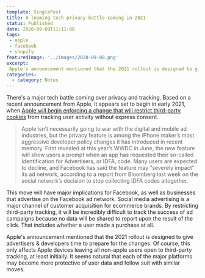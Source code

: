 ```yaml
---
template: SinglePost
title: A looming tech privacy battle coming in 2021
status: Published
date: 2020-09-09T11:11:00
tags:
 - apple
 - facebook
 - shopify
featuredImage: '../images/2020-09-08.png'
excerpt:
 Apple's announcement mentioned that the 2021 rollout is designed to give advertisers & developers time to prepare for the changes. Of course, this only affects Apple devices leaving all non-apple users open to third-party tracking, at least initially. It seems natural that each of the major platforms may become more protective of user data and follow suit with similar moves.
categories:
  - category: Notes
---
```

There's a major tech battle coming over privacy and tracking. Based on a recent announcement from Apple, it appears set to begin in early 2021, when [Apple will begin enforcing a change that will restrict third-party cookies](https://www.theverge.com/2020/9/3/21420176/apple-ios-14-tracking-permission-rule-developers-delay) from tracking user activity without express consent.

> Apple isn’t necessarily going to war with the digital and mobile ad industries, but the privacy feature is among the iPhone maker’s most aggressive developer policy changes it has introduced in recent memory. First revealed at this year’s WWDC in June, the new feature will show users a prompt when an app has requested their so-called Identification for Advertisers, or IDFA, code. Many users are expected to decline, and Facebook has said the feature may “severely impact” its ad network, according to a report from Bloomberg last week on the social network’s decision to stop collecting IDFA codes altogether.

This move will have major implications for Facebook, as well as businesses that advertise on the Facebook ad network. Social media advertising is a major channel of customer acquisition for ecommerce brands. By restricting third-party tracking, it will be incredibly difficult to track the success of ad campaigns because no data will be shared to report upon the result of the click. That includes whether a user made a purchase at all.

Apple's announcement mentioned that the 2021 rollout is designed to give advertisers & developers time to prepare for the changes. Of course, this only affects Apple devices leaving all non-apple users open to third-party tracking, at least initially. It seems natural that each of the major platforms may become more protective of user data and follow suit with similar moves.
